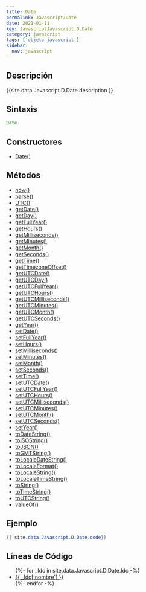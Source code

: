 ```yaml
---
title: Date
permalink: Javascript/Date
date: 2021-01-11
key: JavascriptJavascript.D.Date
category: javascript
tags: ['objeto javascript']
sidebar: 
  nav: javascript
---
```


## Descripción
{{site.data.Javascript.D.Date.description }}

## Sintaxis
~~~javascript
Date
~~~

## Constructores
* [Date()](/javascript/Date/Date/)

## Métodos
* [now()](/javascript/Date/now)
* [parse()](/javascript/Date/parse)
* [UTC()](/javascript/Date/UTC)
* [getDate()](/javascript/Date/getDate)
* [getDay()](/javascript/Date/getDay)
* [getFullYear()](/javascript/Date/getFullYear)
* [getHours()](/javascript/Date/getHours)
* [getMilliseconds()](/javascript/Date/getMilliseconds)
* [getMinutes()](/javascript/Date/getMinutes)
* [getMonth()](/javascript/Date/getMonth)
* [getSeconds()](/javascript/Date/getSeconds)
* [getTime()](/javascript/Date/getTime)
* [getTimezoneOffset()](/javascript/Date/getTimezoneOffset)
* [getUTCDate()](/javascript/Date/getUTCDate)
* [getUTCDay()](/javascript/Date/getUTCDay)
* [getUTCFullYear()](/javascript/Date/getUTCFullYear)
* [getUTCHours()](/javascript/Date/getUTCHours)
* [getUTCMilliseconds()](/javascript/Date/getUTCMilliseconds)
* [getUTCMinutes()](/javascript/Date/getUTCMinutes)
* [getUTCMonth()](/javascript/Date/getUTCMonth)
* [getUTCSeconds()](/javascript/Date/getUTCSeconds)
* [getYear()](/javascript/Date/getYear)
* [setDate()](/javascript/Date/setDate)
* [setFullYear()](/javascript/Date/setFullYear)
* [setHours()](/javascript/Date/setHours)
* [setMilliseconds()](/javascript/Date/setMilliseconds)
* [setMinutes()](/javascript/Date/setMinutes)
* [setMonth()](/javascript/Date/setMonth)
* [setSeconds()](/javascript/Date/setSeconds)
* [setTime()](/javascript/Date/setTime)
* [setUTCDate()](/javascript/Date/setUTCDate)
* [setUTCFullYear()](/javascript/Date/setUTCFullYear)
* [setUTCHours()](/javascript/Date/setUTCHours)
* [setUTCMilliseconds()](/javascript/Date/setUTCMilliseconds)
* [setUTCMinutes()](/javascript/Date/setUTCMinutes)
* [setUTCMonth()](/javascript/Date/setUTCMonth)
* [setUTCSeconds()](/javascript/Date/setUTCSeconds)
* [setYear()](/javascript/Date/setYear)
* [toDateString()](/javascript/Date/toDateString)
* [toISOString()](/javascript/Date/toISOString)
* [toJSON()](/javascript/Date/toJSON)
* [toGMTString()](/javascript/Date/toGMTString)
* [toLocaleDateString()](/javascript/Date/toLocaleDateString)
* [toLocaleFormat()](/javascript/Date/toLocaleFormat)
* [toLocaleString()](/javascript/Date/toLocaleString)
* [toLocaleTimeString()](/javascript/Date/toLocaleTimeString)
* [toString()](/javascript/Date/toString)
* [toTimeString()](/javascript/Date/toTimeString)
* [toUTCString()](/javascript/Date/toUTCString)
* [valueOf()](/javascript/Date/valueOf)

## Ejemplo
~~~java
{{ site.data.Javascript.D.Date.code}}
~~~

## Líneas de Código
<ul>
{%- for _ldc in site.data.Javascript.D.Date.ldc -%}
   <li>
       <a href="{{_ldc['url'] }}">{{ _ldc['nombre'] }}</a>
   </li>
{%- endfor -%}
</ul>
